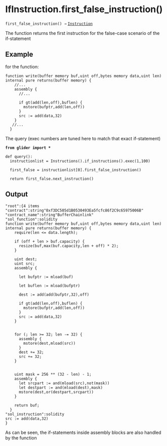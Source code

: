 # IfInstruction.first\_false\_instruction()

`first_false_instruction() →` [`Instruction`](../)

The function returns the first instruction for the false-case scenario of the if-statement

## Example

for the function:

```solidity
function write(buffer memory buf,uint off,bytes memory data,uint len) internal pure returns(buffer memory) {
    //...
    assembly {
      //...
      
      if gt(add(len,off),buflen) {
        mstore(bufptr,add(len,off))
      }
      src := add(data,32)
    }
   //...
  }
```

The query (exec numbers are tuned here to match that exact if-statement)

<pre class="language-python"><code class="lang-python"><strong>from glider import *
</strong>
def query():
  instructionlist = Instructions().if_instructions().exec(1,100)
  
  first_false = instructionlist[0].first_false_instruction()

  return first_false.next_instruction()
</code></pre>

## Output

```solidity
"root":{4 items
"contract":string"0xf3DC505d1B0530493Ea5fcfc86f2C9c65975006B"
"contract_name":string"BufferChainlink"
"sol_function":solidity
function write(buffer memory buf,uint off,bytes memory data,uint len) internal pure returns(buffer memory) {
    require(len <= data.length);
 
    if (off + len > buf.capacity) {
      resize(buf,max(buf.capacity,len + off) * 2);
    }
 
    uint dest;
    uint src;
    assembly {
      
      let bufptr := mload(buf)
      
      let buflen := mload(bufptr)
      
      dest := add(add(bufptr,32),off)
      
      if gt(add(len,off),buflen) {
        mstore(bufptr,add(len,off))
      }
      src := add(data,32)
    }
 
    
    for (; len >= 32; len -= 32) {
      assembly {
        mstore(dest,mload(src))
      }
      dest += 32;
      src += 32;
    }
 
    
    uint mask = 256 ** (32 - len) - 1;
    assembly {
      let srcpart := and(mload(src),not(mask))
      let destpart := and(mload(dest),mask)
      mstore(dest,or(destpart,srcpart))
    }
 
    return buf;
  }
"sol_instruction":solidity
src := add(data,32)
}
```



As can be seen, the if-statements inside assembly blocks are also handled by the function


